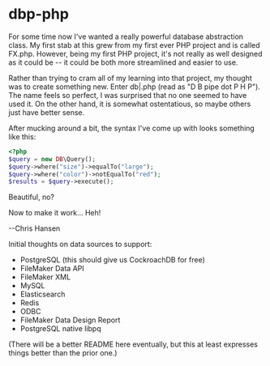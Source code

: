 # dbp-php

For some time now I've wanted a really powerful database abstraction class. My first stab at this grew from my first
ever PHP project and is called FX.php. However, being my first PHP project, it's not really as well designed as it
could be -- it could be both more streamlined and easier to use.

Rather than trying to cram all of my learning into that project, my thought was to create something new. Enter db|.php
(read as "D B pipe dot P H P"). The name feels so perfect, I was surprised that no one seemed to have used it. On the
other hand, it is somewhat ostentatious, so maybe others just have better sense.

After mucking around a bit, the syntax I've come up with looks something like this:
```php
<?php
$query = new DB\Query();
$query->where("size")->equalTo("large");
$query->where("color")->notEqualTo("red");
$results = $query->execute();
```
Beautiful, no?

Now to make it work... Heh!

--Chris Hansen

Initial thoughts on data sources to support:
- PostgreSQL (this should give us CockroachDB for free)
- FileMaker Data API
- FileMaker XML
- MySQL
- Elasticsearch
- Redis
- ODBC
- FileMaker Data Design Report
- PostgreSQL native libpq

(There will be a better README here eventually, but this at least expresses things better than the prior one.)
